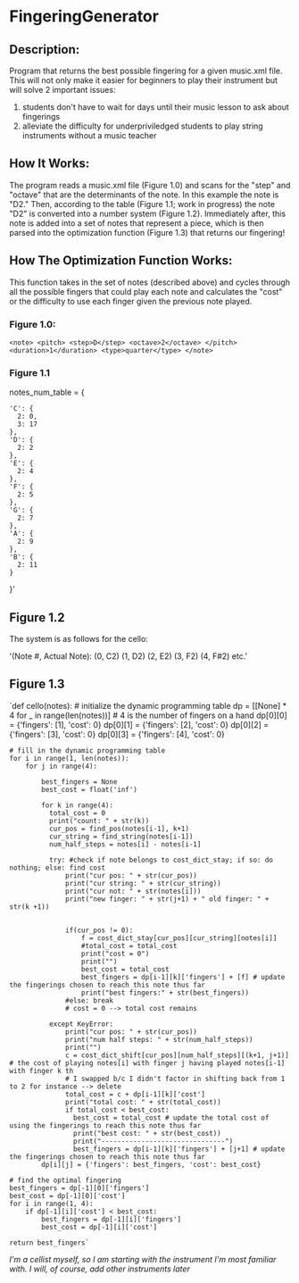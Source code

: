 # FingeringGenerator

## Description:
Program that returns the best possible fingering for a given music.xml file. This will not only make it easier for beginners to play their instrument but will solve 2 important issues:

1. students don't have to wait for days until their music lesson to ask about fingerings 
2. alleviate the difficulty for underpriviledged students to play string instruments without a music teacher  

## How It Works:
The program reads a music.xml file (Figure 1.0) and scans for the "step" and "octave" that are the determinants of the note. In this example the note is "D2." Then, according to the table (Figure 1.1; work in progress) the note "D2" is converted into a number system (Figure 1.2). Immediately after, this note is added into a set of notes that represent a piece, which is then parsed into the optimization function (Figure 1.3) that returns our fingering! 

## How The Optimization Function Works:
This function takes in the set of notes (described above) and cycles through all the possible fingers that could play each note and calculates the "cost" or the difficulty to use each finger given the previous note played. 

### Figure 1.0:
`<note>
   <pitch>
      <step>D</step>
         <octave>2</octave>
   </pitch>
      <duration>1</duration>
      <type>quarter</type>
 </note>`
     
### Figure 1.1
notes_num_table = { 
 
    'C': {
      2: 0,
      3: 17
    },
    'D': {
      2: 2
    },
    'E': {
      2: 4
    },
    'F': {
      2: 5
    },
    'G': {
      2: 7
    },
    'A': {
      2: 9
    },
    'B': {
      2: 11
    }
}'

## Figure 1.2
The system is as follows for the cello:

'(Note #, Actual Note):
(0, C2)
(1, D2)
(2, E2)
(3, F2)
(4, F#2)
etc.'
      
## Figure 1.3
`def cello(notes):
    # initialize the dynamic programming table
    dp = [[None] * 4 for _ in range(len(notes))] # 4 is the number of fingers on a hand
    dp[0][0] = {'fingers': [1], 'cost': 0}
    dp[0][1] = {'fingers': [2], 'cost': 0}
    dp[0][2] = {'fingers': [3], 'cost': 0}
    dp[0][3] = {'fingers': [4], 'cost': 0}
    
    
    # fill in the dynamic programming table
    for i in range(1, len(notes)):
        for j in range(4):
            
            best_fingers = None
            best_cost = float('inf')
      
            for k in range(4):
              total_cost = 0
              print("count: " + str(k))
              cur_pos = find_pos(notes[i-1], k+1)
              cur_string = find_string(notes[i-1])
              num_half_steps = notes[i] - notes[i-1]

              try: #check if note belongs to cost_dict_stay; if so: do nothing; else: find cost
                  print("cur pos: " + str(cur_pos))
                  print("cur string: " + str(cur_string))
                  print("cur not: " + str(notes[i]))
                  print("new finger: " + str(j+1) + " old finger: " + str(k +1))
                  
                  
                  if(cur_pos != 0): 
                      f = cost_dict_stay[cur_pos][cur_string][notes[i]]
                      #total_cost = total_cost
                      print("cost = 0")
                      print("")
                      best_cost = total_cost
                      best_fingers = dp[i-1][k]['fingers'] + [f] # update the fingerings chosen to reach this note thus far
                      print("best fingers:" + str(best_fingers))
                  #else: break
                  # cost = 0 --> total cost remains

              except KeyError:
                  print("cur pos: " + str(cur_pos))
                  print("num half steps: " + str(num_half_steps))
                  print("")
                  c = cost_dict_shift[cur_pos][num_half_steps][(k+1, j+1)] # the cost of playing notes[i] with finger j having played notes[i-1] with finger k th
                  # I swapped b/c I didn't factor in shifting back from 1 to 2 for instance --> delete
                  total_cost = c + dp[i-1][k]['cost']
                  print("total cost: " + str(total_cost))
                  if total_cost < best_cost:
                    best_cost = total_cost # update the total cost of using the fingerings to reach this note thus far
                    print("best cost: " + str(best_cost))
                    print("-------------------------------")
                    best_fingers = dp[i-1][k]['fingers'] + [j+1] # update the fingerings chosen to reach this note thus far
            dp[i][j] = {'fingers': best_fingers, 'cost': best_cost}
    
    # find the optimal fingering
    best_fingers = dp[-1][0]['fingers']
    best_cost = dp[-1][0]['cost']
    for i in range(1, 4):
        if dp[-1][i]['cost'] < best_cost:
            best_fingers = dp[-1][i]['fingers']
            best_cost = dp[-1][i]['cost']
    
    return best_fingers`

_I'm a cellist myself, so I am starting with the instrument I'm most familiar with. I will, of course, add other instruments later_





